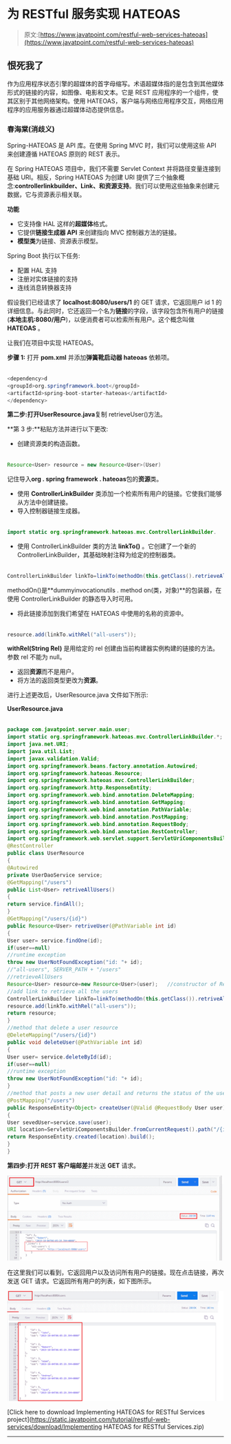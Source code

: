 # 为 RESTful 服务实现 HATEOAS

> 原文:[https://www.javatpoint.com/restful-web-services-hateoas](https://www.javatpoint.com/restful-web-services-hateoas)

## 恨死我了

作为应用程序状态引擎的超媒体的首字母缩写。术语超媒体指的是包含到其他媒体形式的链接的内容，如图像、电影和文本。它是 REST 应用程序的一个组件，使其区别于其他网络架构。使用 HATEOAS，客户端与网络应用程序交互，网络应用程序的应用服务器通过超媒体动态提供信息。

### 春海棠(消歧义)

Spring-HATEOAS 是 API 库。在使用 Spring MVC 时，我们可以使用这些 API 来创建遵循 HATEOAS 原则的 REST 表示。

在 Spring HATEOAS 项目中，我们不需要 Servlet Context 并将路径变量连接到基础 URI。相反，Spring HATEOAS 为创建 URI 提供了三个抽象概念:**controllerlinkbuilder、Link、**和**资源支持**。我们可以使用这些抽象来创建元数据，它与资源表示相关联。

**功能**

*   它支持像 HAL 这样的**超媒体**格式。
*   它提供**链接生成器 API** 来创建指向 MVC 控制器方法的链接。
*   **模型类**为链接、资源表示模型。

Spring Boot 执行以下任务:

*   配置 HAL 支持
*   注册对实体链接的支持
*   连线消息转换器支持

假设我们已经请求了 **localhost:8080/users/1** 的 GET 请求，它返回用户 id 1 的详细信息。与此同时，它还返回一个名为**链接**的字段，该字段包含所有用户的链接(**本地主机:8080/用户**)，以便消费者可以检索所有用户。这个概念叫做 **HATEOAS** 。

让我们在项目中实现 HATEOAS。

**步骤 1:** 打开 **pom.xml** 并添加**弹簧靴启动器 hateoas** 依赖项。

```java

<dependency>d
<groupId>org.springframework.boot</groupId>
<artifactId>spring-boot-starter-hateoas</artifactId>
</dependency>

```

**第二步:**打开**UserResource.java**复制 retrieveUser()方法。

**第 3 步:**粘贴方法并进行以下更改:

*   创建资源类的构造函数。

```java

Resource<User> resource = new Resource<User>(User)

```

记住导入**org . spring framework . hateoas**包的**资源**类。

*   使用 **ControllerLinkBuilder** 类添加一个检索所有用户的链接。它使我们能够从方法中创建链接。
*   导入控制器链接生成器。

```java

import static org.springframework.hateoas.mvc.ControllerLinkBuilder.

```

*   使用 ControllerLinkBuilder 类的方法 **linkTo()** 。它创建了一个新的 ControllerLinkBuilder，其基础映射注释为给定的控制器类。

```java

ControllerLinkBuilder linkTo=linkTo(methodOn(this.getClass().retrieveAllUsers());

```

methodOn()是**dummyinvocationutils . method on(类，对象)**的包装器，在使用 ControllerLinkBuilder 的静态导入时可用。

*   将此链接添加到我们希望在 HATEOAS 中使用的名称的资源中。

```java

resource.add(linkTo.withRel("all-users"));

```

**withRel(String Rel)** 是用给定的 rel 创建由当前构建器实例构建的链接的方法。参数 rel 不能为 null。

*   返回**资源**而不是用户。
*   将方法的返回类型更改为**资源**。

进行上述更改后，UserResource.java 文件如下所示:

**UserResource.java**

```java

package com.javatpoint.server.main.user;
import static org.springframework.hateoas.mvc.ControllerLinkBuilder.*;
import java.net.URI;
import java.util.List;
import javax.validation.Valid;
import org.springframework.beans.factory.annotation.Autowired;
import org.springframework.hateoas.Resource;
import org.springframework.hateoas.mvc.ControllerLinkBuilder;
import org.springframework.http.ResponseEntity;
import org.springframework.web.bind.annotation.DeleteMapping;
import org.springframework.web.bind.annotation.GetMapping;
import org.springframework.web.bind.annotation.PathVariable;
import org.springframework.web.bind.annotation.PostMapping;
import org.springframework.web.bind.annotation.RequestBody;
import org.springframework.web.bind.annotation.RestController;
import org.springframework.web.servlet.support.ServletUriComponentsBuilder;
@RestController
public class UserResource 
{
@Autowired
private UserDaoService service;
@GetMapping("/users")
public List<User> retriveAllUsers()
{
return service.findAll();
}
@GetMapping("/users/{id}")
public Resource<User> retriveUser(@PathVariable int id)
{
User user= service.findOne(id);
if(user==null)
//runtime exception
throw new UserNotFoundException("id: "+ id);
//"all-users", SERVER_PATH + "/users"
//retrieveAllUsers
Resource<User> resource=new Resource<User>(user);	//constructor of Resource class
//add link to retrieve all the users
ControllerLinkBuilder linkTo=linkTo(methodOn(this.getClass()).retriveAllUsers());
resource.add(linkTo.withRel("all-users"));
return resource;
}
//method that delete a user resource
@DeleteMapping("/users/{id}")
public void deleteUser(@PathVariable int id)
{
User user= service.deleteById(id);
if(user==null)
//runtime exception
throw new UserNotFoundException("id: "+ id);
}
//method that posts a new user detail and returns the status of the user resource
@PostMapping("/users")
public ResponseEntity<Object> createUser(@Valid @RequestBody User user)	
{
User sevedUser=service.save(user);	
URI location=ServletUriComponentsBuilder.fromCurrentRequest().path("/{id}").buildAndExpand(sevedUser.getId()).toUri();
return ResponseEntity.created(location).build();
}
}

```

**第四步:**打开 REST 客户端**邮差**并发送 **GET** 请求。

![Implementing HATEOAS for RESTful Services](img/ddbf0a9c4e7e11ef159d9835e4b36d01.png)

在这里我们可以看到，它返回用户以及访问所有用户的链接。现在点击链接，再次发送 GET 请求。它返回所有用户的列表，如下图所示。

![Implementing HATEOAS for RESTful Services](img/421d26bcba8ab0b96e9659db73c27846.png)

[Click here to download Implementing HATEOAS for RESTful Services project](https://static.javatpoint.com/tutorial/restful-web-services/download/Implementing HATEOAS for RESTful Services.zip)

* * *